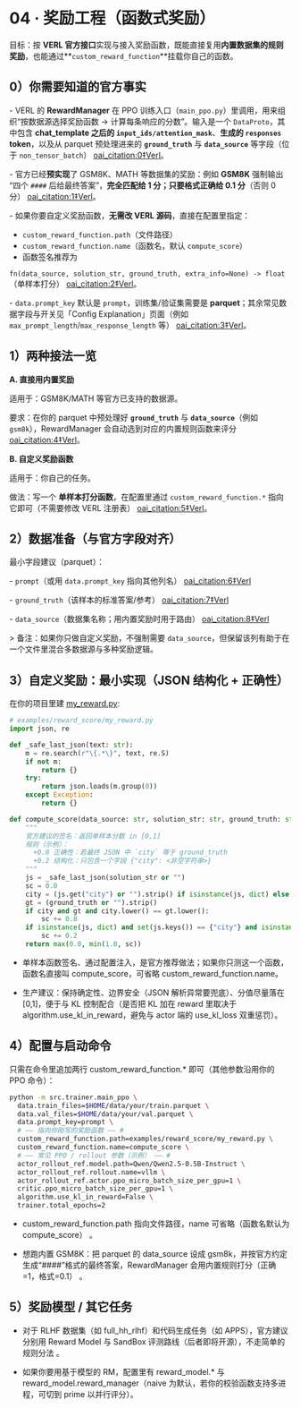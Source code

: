 # 04 · 奖励工程（函数式奖励）

目标：按 **VERL 官方接口**实现与接入奖励函数，既能直接复用**内置数据集的规则奖励**，也能通过**`custom_reward_function`**挂载你自己的函数。

## 0）你需要知道的官方事实

\- VERL 的 **RewardManager** 在 PPO 训练入口（`main_ppo.py`）里调用，用来组织“按数据源选择奖励函数 → 计算每条响应的分数”。输入是一个 `DataProto`，其中包含 **chat_template 之后的 `input_ids/attention_mask`**、**生成的 `responses` token**，以及从 parquet 预处理进来的 **`ground_truth`** 与 **`data_source`** 等字段（位于 `non_tensor_batch`） [oai_citation:0‡Verl]( https://verl.readthedocs.io/en/latest/preparation/reward_function.html )。 

\- 官方已经**预实现**了 GSM8K、MATH 等数据集的奖励：例如 **GSM8K** 强制输出 “四个 `####` 后给最终答案”，**完全匹配给 1 分；只要格式正确给 0.1 分**（否则 0 分） [oai_citation:1‡Verl]( https://verl.readthedocs.io/en/latest/preparation/reward_function.html )。 

\- 如果你要自定义奖励函数，**无需改 VERL 源码**，直接在配置里指定： 

-  `custom_reward_function.path`（文件路径）
-  `custom_reward_function.name`（函数名，默认 `compute_score`）
- 函数签名推荐为 

 `fn(data_source, solution_str, ground_truth, extra_info=None) -> float`（单样本打分） [oai_citation:2‡Verl]( https://verl.readthedocs.io/en/latest/preparation/reward_function.html )。 

\- `data.prompt_key` 默认是 `prompt`，训练集/验证集需要是 **parquet**；其余常见数据字段与开关见「Config Explanation」页面（例如 `max_prompt_length`/`max_response_length` 等） [oai_citation:3‡Verl]( https://verl.readthedocs.io/en/latest/examples/config.html )。



## 1）两种接法一览

**A. 直接用内置奖励**

适用于：GSM8K/MATH 等官方已支持的数据源。 

要求：在你的 parquet 中预处理好 **`ground_truth`** 与 **`data_source`**（例如 `gsm8k`），RewardManager 会自动选到对应的内置规则函数来评分 [oai_citation:4‡Verl]( https://verl.readthedocs.io/en/latest/preparation/reward_function.html )。

**B. 自定义奖励函数**

适用于：你自己的任务。 

做法：写一个 **单样本打分函数**，在配置里通过 `custom_reward_function.*` 指向它即可（不需要修改 VERL 注册表） [oai_citation:5‡Verl]( https://verl.readthedocs.io/en/latest/preparation/reward_function.html )。

## 2）数据准备（与官方字段对齐）



最小字段建议（parquet）：

\- `prompt`（或用 `data.prompt_key` 指向其他列名） [oai_citation:6‡Verl]( https://verl.readthedocs.io/en/latest/examples/config.html ) 

\- `ground_truth`（该样本的标准答案/参考） [oai_citation:7‡Verl]( https://verl.readthedocs.io/en/latest/preparation/reward_function.html ) 

\- `data_source`（数据集名称；用内置奖励时用于路由） [oai_citation:8‡Verl]( https://verl.readthedocs.io/en/latest/preparation/reward_function.html )

\> 备注：如果你只做自定义奖励，不强制需要 `data_source`，但保留该列有助于在一个文件里混合多数据源与多种奖励逻辑。

## 3）自定义奖励：最小实现（JSON 结构化 + 正确性）

在你的项目里建 [my_reward.py](..%2Fverl%2Fexamples%2Freward_score%2Fmy_reward.py):

```python
# examples/reward_score/my_reward.py
import json, re

def _safe_last_json(text: str):
    m = re.search(r"\{.*\}", text, re.S)
    if not m: 
        return {}
    try:
        return json.loads(m.group(0))
    except Exception:
        return {}

def compute_score(data_source: str, solution_str: str, ground_truth: str, extra_info=None) -> float:
    """
    官方建议的签名：返回单样本分数 in [0,1]
    规则（示例）：
      +0.8 正确性：若最终 JSON 中 `city` 等于 ground_truth
      +0.2 结构化：只包含一个字段 {"city": <非空字符串>}
    """
    js = _safe_last_json(solution_str or "")
    sc = 0.0
    city = (js.get("city") or "").strip() if isinstance(js, dict) else ""
    gt = (ground_truth or "").strip()
    if city and gt and city.lower() == gt.lower():
        sc += 0.8
    if isinstance(js, dict) and set(js.keys()) == {"city"} and isinstance(city, str) and city:
        sc += 0.2
    return max(0.0, min(1.0, sc))
```

- 单样本函数签名、通过配置注入，是官方推荐做法；如果你只测这一个函数，函数名直接叫 compute_score，可省略 custom_reward_function.name。

- 生产建议：保持确定性、边界安全（JSON 解析异常要兜底）、分值尽量落在 [0,1]，便于与 KL 控制配合（是否把 KL 加在 reward 里取决于 algorithm.use_kl_in_reward，避免与 actor 端的 use_kl_loss 双重惩罚）。

## 4）配置与启动命令

只需在命令里追加两行 custom_reward_function.* 即可（其他参数沿用你的 PPO 命令）：
```bash
python -m src.trainer.main_ppo \
  data.train_files=$HOME/data/your/train.parquet \
  data.val_files=$HOME/data/your/val.parquet \
  data.prompt_key=prompt \
  # —— 指向你刚写的奖励函数 —— #
  custom_reward_function.path=examples/reward_score/my_reward.py \
  custom_reward_function.name=compute_score \
  # —— 常见 PPO / rollout 参数（示例） —— #
  actor_rollout_ref.model.path=Qwen/Qwen2.5-0.5B-Instruct \
  actor_rollout_ref.rollout.name=vllm \
  actor_rollout_ref.actor.ppo_micro_batch_size_per_gpu=1 \
  critic.ppo_micro_batch_size_per_gpu=1 \
  algorithm.use_kl_in_reward=False \
  trainer.total_epochs=2
```

- custom_reward_function.path 指向文件路径，name 可省略（函数名默认为 compute_score） 。

- 想跑内置 GSM8K：把 parquet 的 data_source 设成 gsm8k，并按官方约定生成“####”格式的最终答案，RewardManager 会用内置规则打分（正确=1，格式=0.1） 。

## 5）奖励模型 / 其它任务

- 对于 RLHF 数据集（如 full_hh_rlhf）和代码生成任务（如 APPS），官方建议分别用 Reward Model 与 SandBox 评测路线（后者即将开源），不走简单的规则分法 。

- 如果你要用基于模型的 RM，配置里有 reward_model.* 与 reward_model.reward_manager（naive 为默认，若你的校验函数支持多进程，可切到 prime 以并行评分）。
